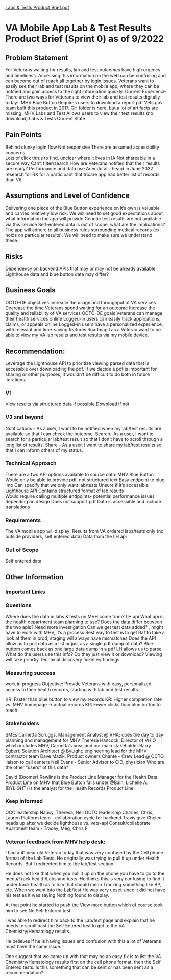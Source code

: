 [Labs & Tests Product Brief.pdf](https://github.com/department-of-veterans-affairs/va.gov-team/files/12499969/Labs.Tests.Product.Brief.pdf)



# VA Mobile App Lab & Test Results Product Brief (Sprint 0)  as of 9/2022

## Problem Statement
For Veterans waiting for results, lab and test outcomes have high urgency and timeliness. Accessing this information on the web can be confusing and can become out of reach all together by login issues. Veterans want to easily see their lab and test results on the mobile app, where they can be notified and gain access to the right information quickly. 
Current Experience
There are two ways for Veterans to view their lab and test results digitally today:.
MHV Blue Button
Requires users to download a report pdf
Vets.gov team built this product in 2017. GH folder is here, but a lot of artifacts are missing.
MHV Labs and Test
Allows users to view their test results (no download)
Labs & Tests Current State

## Pain Points
Behind clunky login flow
Not responsive
There are assumed accessibility concerns  
Lots of click thrus to find, unclear where it lives in IA 
Not shareable in a secure way
Can’t filter/search
How are Veterans notified that their results are ready? 
Performance and data use 
Anecdotal  - heard in June 2022 research for RX for a participant that tricare app had better list of records than VA

## Assumptions and Level of Confidence

Delivering one piece of the Blue Button experience on it’s own is valuable and carries relatively low risk. 
We will need to set good expectations about what information the app will provide
Genetic test results are not available via this service
Self-entered data is out of scope, what are the implications?
The app will adhere to all business rules surrounding medical records (ex: holds on particular results). We will need to make sure we understand these. 

## Risks
Dependency on backend APIs that may or may not be already available 
Lighthouse data and blue button data may differ? 

## Business Goals
OCTO-DE objectives 
Increase the usage and throughput of VA services
Decrease the time Veterans spend waiting for an outcome
Increase the quality and reliability of VA services
OCTO-DE goals 
Veterans can manage their health services online
Logged-in users can easily track applications, claims, or appeals online
Logged-in users have a personalized experience, with relevant and time-saving features
Roadmap
I as a Veteran want to be able to view my VA lab results and test results via my mobile device. 


## Recommendation: 
   Leverage the Lighthouse API to prioritize viewing parsed data that is accessible over downloading the pdf.  If we decide a pdf is important for sharing or other purposes, it wouldn’t be difficult to do both in future iterations 

### V1
View results via structured data if possible
Download if not 

### V2 and beyond
Notifications - As a user, I want to be notified when my lab/test results are available so that I can check the outcome.
Search- As a user, I want to search for a particular lab/test result so that I don’t have to scroll through a long list of results. 
Share - As a user, I want to share my lab/test results so that I can inform others of my status. 

### Technical Approach
There are a two API options available to source data: 
MHV Blue Button
Would only be able to provide pdf, not structured text
Easy endpoint to plug into 
Can specify that we only want lab/tests 
Unsure if it’s accessible
Lighthouse API
Contains structured format of lab results  
Would require calling multiple endpoints- potential performance issues depending on design
Does not support pdf
Data is accessible and include translations 

### Requirements
The VA mobile app will display:
Results from VA ordered labs/tests only (no outside providers, self entered data)
Data from the LH api

### Out of Scope
Self entered data 

## Other Information

### Important Links

### Questions
Where does the data in labs & tests on MVH come from? 
LH api
What api is the health department team planning to use? 
Does the data differ between the two apis? 
Need more investigation
Can we get test data added? , might have to work with MHV, it’s a process 
Best way to test is to get Raf to take a look at them in prod, staging will always have mismatches 
Does the API allow us to pull data as a list or just as a single pdf dump of data?
Blue buttom comes back as one large data dump in a pdf
LH allows us to parse 
What do the users use this info? Do they just view it or download? 
Viewing will take priortiy
Technical discovery ticket w/ findings 

### Measuring success 
work in progress
Objective: Provide Veterans with easy, personalized access to their health records, starting with lab and test results. 

KR: Faster than blue button to view my records
KR: Higher completion rate vs. MHV homepage -> actual records 
KR: Fewer clicks than blue button to reach 
	
### Stakeholders
  SMEs
  Carnetta Scruggs, Management Analyst @ VHA; does the day to day planning and management for MHV
  Theresa Hancock, Director of VHIO which includes MHV, Carnetta’s boss and our main stakeholder 
  Barry Egbert, Solution Architect @ ByLight; engineering lead for the MHV contractor team
  Dave Mazik,  Product owners
  Chante - Crew Lead @ OCTO, liaison to call centers
  Neil Evans - Senior Advisor to CIO, physician 
  Who are the other “users” of this data?
 
David (Boomer) Rawlins is the Product Line Manager for the Health Data Product Line on MHV that Blue Button falls under
@Bain, Lichelle A. (BYLIGHT) is the analyst for the Health Records Product Line.
 
### Keep informed
  OCC leadership
  Nancy, Theresa, Neil
  OCTO leadership
  Charles, Chris, Lauren
  Platform team - collaboration cycle for backend
  Travis give Chelen heads up after we decide lighthouse vs. vets-api
  Consult/collaborate
  Apartment team - Tracey, Meg, Chris F. 

### Veteran feedback from MHV help desk:
I had a 41 year old Veteran today that was very confused by the Cell phone format of the Lab Tests. He originally was trying to pull it up under Health Records, But I redirected him to the lab/test section.

He does not like that when you pull it up on the phone you have to go to the menu/Track health/Labs and tests. He thinks this is very confusing to find it under track health as to him that should mean Tracking something like BP, etc. When we went into the Lab/test He was very upset since it did not have his test as it was saying Nothing found to display.

At that point he started to push the View more button which of course took him to see No Self Entered test.

I was able to redirect him back to the Lab/test page and explain that he needs to scroll past the Self Entered test to get to the VA Chemistry/Hematology results.

He believes if he is having issues and confusion with this a lot of Veterans must have the same issue.

One suggest that we came up with that may be an easy fix is to list the VA Chemistry/Hematology results first on the cell phone format, then the Self Entered tests. Is this something that can be sent or has been sent as a recommendation?


